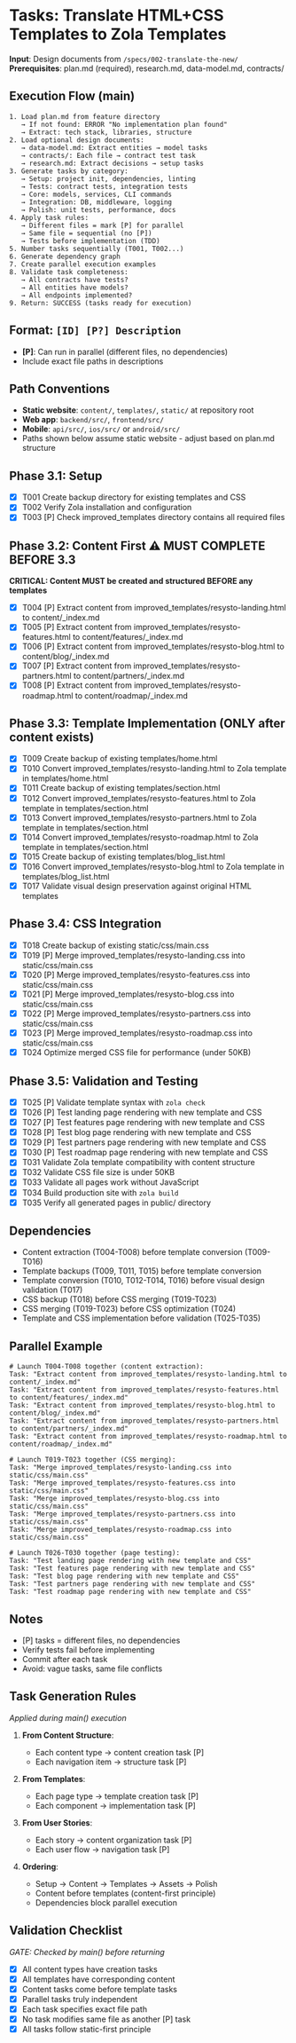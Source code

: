 # Tasks: Translate HTML+CSS Templates to Zola Templates

**Input**: Design documents from `/specs/002-translate-the-new/`
**Prerequisites**: plan.md (required), research.md, data-model.md, contracts/

## Execution Flow (main)
```
1. Load plan.md from feature directory
   → If not found: ERROR "No implementation plan found"
   → Extract: tech stack, libraries, structure
2. Load optional design documents:
   → data-model.md: Extract entities → model tasks
   → contracts/: Each file → contract test task
   → research.md: Extract decisions → setup tasks
3. Generate tasks by category:
   → Setup: project init, dependencies, linting
   → Tests: contract tests, integration tests
   → Core: models, services, CLI commands
   → Integration: DB, middleware, logging
   → Polish: unit tests, performance, docs
4. Apply task rules:
   → Different files = mark [P] for parallel
   → Same file = sequential (no [P])
   → Tests before implementation (TDD)
5. Number tasks sequentially (T001, T002...)
6. Generate dependency graph
7. Create parallel execution examples
8. Validate task completeness:
   → All contracts have tests?
   → All entities have models?
   → All endpoints implemented?
9. Return: SUCCESS (tasks ready for execution)
```

## Format: `[ID] [P?] Description`
- **[P]**: Can run in parallel (different files, no dependencies)
- Include exact file paths in descriptions

## Path Conventions
- **Static website**: `content/`, `templates/`, `static/` at repository root
- **Web app**: `backend/src/`, `frontend/src/`
- **Mobile**: `api/src/`, `ios/src/` or `android/src/`
- Paths shown below assume static website - adjust based on plan.md structure

## Phase 3.1: Setup
- [x] T001 Create backup directory for existing templates and CSS
- [x] T002 Verify Zola installation and configuration
- [x] T003 [P] Check improved_templates directory contains all required files

## Phase 3.2: Content First ⚠️ MUST COMPLETE BEFORE 3.3
**CRITICAL: Content MUST be created and structured BEFORE any templates**
- [x] T004 [P] Extract content from improved_templates/resysto-landing.html to content/_index.md
- [x] T005 [P] Extract content from improved_templates/resysto-features.html to content/features/_index.md
- [x] T006 [P] Extract content from improved_templates/resysto-blog.html to content/blog/_index.md
- [x] T007 [P] Extract content from improved_templates/resysto-partners.html to content/partners/_index.md
- [x] T008 [P] Extract content from improved_templates/resysto-roadmap.html to content/roadmap/_index.md

## Phase 3.3: Template Implementation (ONLY after content exists)
 - [x] T009 Create backup of existing templates/home.html
 - [x] T010 Convert improved_templates/resysto-landing.html to Zola template in templates/home.html
 - [x] T011 Create backup of existing templates/section.html
 - [x] T012 Convert improved_templates/resysto-features.html to Zola template in templates/section.html
 - [x] T013 Convert improved_templates/resysto-partners.html to Zola template in templates/section.html
 - [x] T014 Convert improved_templates/resysto-roadmap.html to Zola template in templates/section.html
 - [x] T015 Create backup of existing templates/blog_list.html
 - [x] T016 Convert improved_templates/resysto-blog.html to Zola template in templates/blog_list.html
 - [x] T017 Validate visual design preservation against original HTML templates

## Phase 3.4: CSS Integration
- [x] T018 Create backup of existing static/css/main.css
- [x] T019 [P] Merge improved_templates/resysto-landing.css into static/css/main.css
- [x] T020 [P] Merge improved_templates/resysto-features.css into static/css/main.css
- [x] T021 [P] Merge improved_templates/resysto-blog.css into static/css/main.css
- [x] T022 [P] Merge improved_templates/resysto-partners.css into static/css/main.css
- [x] T023 [P] Merge improved_templates/resysto-roadmap.css into static/css/main.css
- [x] T024 Optimize merged CSS file for performance (under 50KB)

## Phase 3.5: Validation and Testing
- [x] T025 [P] Validate template syntax with `zola check`
- [x] T026 [P] Test landing page rendering with new template and CSS
- [x] T027 [P] Test features page rendering with new template and CSS
- [x] T028 [P] Test blog page rendering with new template and CSS
- [x] T029 [P] Test partners page rendering with new template and CSS
- [x] T030 [P] Test roadmap page rendering with new template and CSS
- [x] T031 Validate Zola template compatibility with content structure
- [x] T032 Validate CSS file size is under 50KB
- [x] T033 Validate all pages work without JavaScript
- [x] T034 Build production site with `zola build`
- [x] T035 Verify all generated pages in public/ directory

## Dependencies
- Content extraction (T004-T008) before template conversion (T009-T016)
- Template backups (T009, T011, T015) before template conversion
- Template conversion (T010, T012-T014, T016) before visual design validation (T017)
- CSS backup (T018) before CSS merging (T019-T023)
- CSS merging (T019-T023) before CSS optimization (T024)
- Template and CSS implementation before validation (T025-T035)

## Parallel Example
```
# Launch T004-T008 together (content extraction):
Task: "Extract content from improved_templates/resysto-landing.html to content/_index.md"
Task: "Extract content from improved_templates/resysto-features.html to content/features/_index.md"
Task: "Extract content from improved_templates/resysto-blog.html to content/blog/_index.md"
Task: "Extract content from improved_templates/resysto-partners.html to content/partners/_index.md"
Task: "Extract content from improved_templates/resysto-roadmap.html to content/roadmap/_index.md"

# Launch T019-T023 together (CSS merging):
Task: "Merge improved_templates/resysto-landing.css into static/css/main.css"
Task: "Merge improved_templates/resysto-features.css into static/css/main.css"
Task: "Merge improved_templates/resysto-blog.css into static/css/main.css"
Task: "Merge improved_templates/resysto-partners.css into static/css/main.css"
Task: "Merge improved_templates/resysto-roadmap.css into static/css/main.css"

# Launch T026-T030 together (page testing):
Task: "Test landing page rendering with new template and CSS"
Task: "Test features page rendering with new template and CSS"
Task: "Test blog page rendering with new template and CSS"
Task: "Test partners page rendering with new template and CSS"
Task: "Test roadmap page rendering with new template and CSS"
```

## Notes
- [P] tasks = different files, no dependencies
- Verify tests fail before implementing
- Commit after each task
- Avoid: vague tasks, same file conflicts

## Task Generation Rules
*Applied during main() execution*

1. **From Content Structure**:
   - Each content type → content creation task [P]
   - Each navigation item → structure task [P]
   
2. **From Templates**:
   - Each page type → template creation task [P]
   - Each component → implementation task [P]
   
3. **From User Stories**:
   - Each story → content organization task [P]
   - Each user flow → navigation task [P]
   
4. **Ordering**:
   - Setup → Content → Templates → Assets → Polish
   - Content before templates (content-first principle)
   - Dependencies block parallel execution

## Validation Checklist
*GATE: Checked by main() before returning*

- [x] All content types have creation tasks
- [x] All templates have corresponding content
- [x] Content tasks come before template tasks
- [x] Parallel tasks truly independent
- [x] Each task specifies exact file path
- [x] No task modifies same file as another [P] task
- [x] All tasks follow static-first principle
